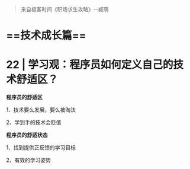 > 来自极客时间《职场求生攻略》--臧萌

# ==技术成长篇==

# 22 | 学习观：程序员如何定义自己的技术舒适区？



**程序员的舒适区**



1、技术要么发展，要么被淘汰



2、学到手的技术会贬值



**程序员的舒适状态**



1、找到提供正反馈的学习目标



2、有效的学习姿势















